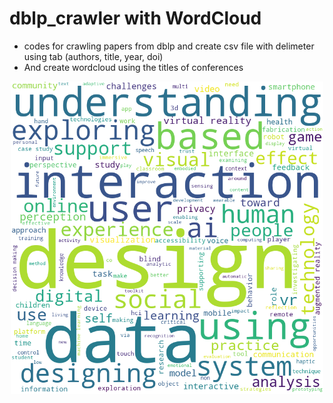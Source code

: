 # dblp_crawler with WordCloud
- codes for crawling papers from dblp and create csv file with delimeter using tab (authors, title, year, doi)
- And create wordcloud using the titles of conferences

<div align=center>
  <img src=https://github.com/DanbiAubrey/dblp_crawler/blob/master/wordcloud_figs/chi2021.png width=500>
</div>
